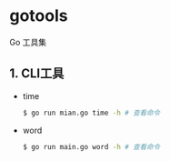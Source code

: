 # gotools
Go 工具集

## 1. CLI工具
* time
  ```bash
  $ go run mian.go time -h # 查看命令
  
* word
    ```bash
    $ go run main.go word -h # 查看命令
